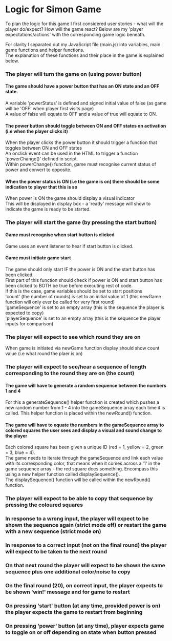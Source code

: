 # Logic for Simon Game
To plan the logic for this game I first considered user stories - what will the player do/expect? How will the game react?
Below are my 'player expectations/actions' with the corresponding game logic beneath.

For clarity I separated out my JavaScript file (main.js) into variables, main game functions and helper functions.<br>
The explanation of these functions and their place in the game is explained below.

### The player will turn the game on (using power button)
#### The game should have a power button that has an ON state and an OFF state.
A variable 'powerStatus' is defined and signed initial value of false (as game will be 'OFF' when player first visits page)<br>
A value of false will equate to OFF and a value of true will equate to ON.

#### The power button should toggle between ON and OFF states on activation (i.e when the player clicks it)
When the player clicks the power button it should trigger a function that toggles between ON and OFF states<br>
An onclick event can be used in the HTML to trigger a function 'powerChange()' defined in script.<br>
Within powerChange() function, game must recognise current status of power and convert to opposite.

#### When the power status is ON (i.e the game is on) there should be some indication to player that this is so
When power is ON the game should display a visual indicator<br>
This will be displayed in display box - a 'ready' message will show to indicate the game is ready to be started.

### The player will start the game (by pressing the start button)
#### Game must recognise when start button is clicked
Game uses an event listener to hear if start button is clicked. 

#### Game must initiate game start
The game should only start IF the power is ON and the start button has been clicked.<br>
First part of this function should check if power is ON and start button has been clicked to BOTH be true before executing rest of code.<br>
If this is the case, game variables should be set to start positions <br>
'count' (the number of rounds) is set to an initial value of 1 (this newGame function will only ever be called for very first round)<br>
'gameSequence' is set to an empty array (this is the sequence the player is expected to copy)<br>
'playerSequence' is set to an empty array (this is the sequence the player inputs for comparison)<br>

### The player will expect to see which round they are on
When game is initiated via newGame function display should show count value (i.e what round the plaer is on)

### The player will expect to see/hear a sequence of length corresponding to the round they are on (the count)
#### The game will have to generate a random sequence between the numbers 1 and 4
For this a generateSequence() helper function is created which pushes a new random number from 1 - 4 into the gameSequence array
each time it is called. This helper function is placed within the newRound() function.

#### The game will have to equate the numbers in the gameSequence array to colored squares the user sees and display a visual and sound change to the player
Each colored square has been given a unique ID (red = 1, yellow = 2, green = 3, blue = 4). <br>
The game needs to iterate through the gameSequence and link each value with its corresponding color, that means when it comes across a '1'
in the game sequence array - the red square does something. Encompass this using a new helper function called displaySequence().<br>
The displaySequence() function will be called within the newRound() function.



### The player will expect to be able to copy that sequence by pressing the coloured squares
### In response to a wrong input, the player will expect to be shown the sequence again (strict mode off) or restart the game with a new sequence (strict mode on)
### In response to a correct input (not on the final round) the player will expect to be taken to the next round
### On that next round the player will expect to be shown the same sequence plus one additional color/noise to copy
### On the final round (20), on correct input, the player expects to be shown 'win!' message and for game to restart
### On pressing 'start' button (at any time, provided power is on) the player expects the game to restart from beginning
### On pressing 'power' button (at any time), player expects game to toggle on or off depending on state when button pressed
